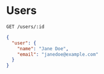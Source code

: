 Users
=====

```
GET /users/:id
```

```json
{
  "user": {
    "name": "Jane Doe",
    "email": "janedoe@example.com"
  }
}
```
